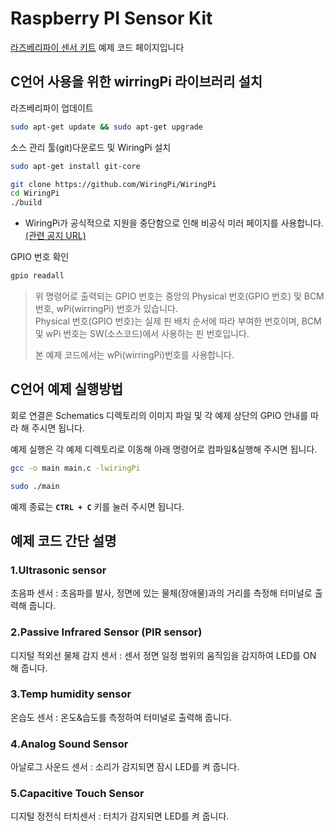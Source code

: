 # Raspberry PI Sensor Kit  

[라즈베리파이 센서 키트](https://www.eleparts.co.kr/EPXDTWR8) 예제 코드 페이지입니다  

## C언어 사용을 위한 wirringPi 라이브러리 설치  

라즈베리파이 업데이트  

```bash
sudo apt-get update && sudo apt-get upgrade  
```

소스 관리 툴(git)다운로드 및 WiringPi 설치  

```bash
sudo apt-get install git-core  

git clone https://github.com/WiringPi/WiringPi  
cd WiringPi  
./build  
```

- WiringPi가 공식적으로 지원을 중단함으로 인해 비공식 미러 페이지를 사용합니다.  [(관련 공지 URL)](http://wiringpi.com/wiringpi-deprecated/)  

GPIO 번호 확인

```bash
gpio readall  
```

> 위 명령어로 출력되는 GPIO 번호는 중앙의 Physical 번호(GPIO 번호) 및 BCM번호, wPi(wirringPi) 번호가 있습니다.  
> Physical 번호(GPIO 번호)는 실제 핀 배치 순서에 따라 부여한 번호이며, BCM 및 wPi 번호는 SW(소스코드)에서 사용하는 핀 번호입니다.  
>
> 본 예제 코드에서는 wPi(wirringPi)번호를 사용합니다.  
  
## C언어 예제 실행방법  

회로 연결은 Schematics 디렉토리의 이미지 파일 및 각 예제 상단의 GPIO 안내를 따라 해 주시면 됩니다.  

예제 실행은 각 예제 디렉토리로 이동해 아래 명령어로 컴파일&실행해 주시면 됩니다.  

```bash
gcc -o main main.c -lwiringPi

sudo ./main
```

예제 종료는 **`CTRL + C`** 키를 눌러 주시면 됩니다.  

## 예제 코드 간단 설명  

### 1.Ultrasonic sensor  

초음파 센서 : 초음파를 발사, 정면에 있는 물체(장애물)과의 거리를 측정해 터미널로 출력해 줍니다.  

### 2.Passive Infrared Sensor (PIR sensor)  

디지털 적외선 물체 감지 센서 : 센서 정면 일정 범위의 움직임을 감지하여 LED를 ON 해 줍니다.  

### 3.Temp humidity sensor  

온습도 센서 : 온도&습도를 측정하여 터미널로 출력해 줍니다.  

### 4.Analog Sound Sensor  

아날로그 사운드 센서 : 소리가 감지되면 잠시 LED를 켜 줍니다.  

### 5.Capacitive Touch Sensor  

디지털 정전식 터치센서 : 터치가 감지되면 LED를 켜 줍니다.  

